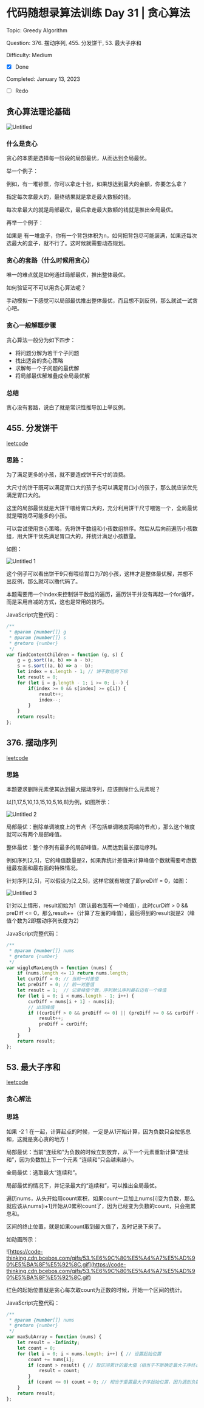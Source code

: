 # 代码随想录算法训练 Day 31 | 贪心算法

Topic: Greedy Algorithm

Question: 376. 摆动序列, 455. 分发饼干, 53. 最大子序和

Difficulty: Medium

- [x] Done

Completed: January 13, 2023

- [ ] Redo


## **贪心算法理论基础**

![Untitled](https://user-images.githubusercontent.com/101588752/212385529-259fc5a1-8a51-43fb-bdab-2032a4842dcd.png)

### 什么是贪心

贪心的本质是选择每一阶段的局部最优，从而达到全局最优。

举一个例子：

例如，有一堆钞票，你可以拿走十张，如果想达到最大的金额，你要怎么拿？

指定每次拿最大的，最终结果就是拿走最大数额的钱。

每次拿最大的就是局部最优，最后拿走最大数额的钱就是推出全局最优。

再举一个例子：

如果是 有一堆盒子，你有一个背包体积为n，如何把背包尽可能装满，如果还每次选最大的盒子，就不行了。这时候就需要动态规划。

### ****贪心的套路（什么时候用贪心）****

唯一的难点就是如何通过局部最优，推出整体最优。

如何验证可不可以用贪心算法呢？

手动模拟一下感觉可以局部最优推出整体最优，而且想不到反例，那么就试一试贪心吧。

### ****贪心一般解题步骤****

贪心算法一般分为如下四步：

- 将问题分解为若干个子问题
- 找出适合的贪心策略
- 求解每一个子问题的最优解
- 将局部最优解堆叠成全局最优解

### ****总结****

贪心没有套路，说白了就是常识性推导加上举反例。

## ****455. 分发饼干****

[leetcode](https://leetcode.cn/problems/combinations/)

### 思路：

为了满足更多的小孩，就不要造成饼干尺寸的浪费。

大尺寸的饼干既可以满足胃口大的孩子也可以满足胃口小的孩子，那么就应该优先满足胃口大的。

这里的局部最优就是大饼干喂给胃口大的，充分利用饼干尺寸喂饱一个，全局最优就是喂饱尽可能多的小孩。

可以尝试使用贪心策略，先将饼干数组和小孩数组排序。然后从后向前遍历小孩数组，用大饼干优先满足胃口大的，并统计满足小孩数量。

如图：

![Untitled 1](https://user-images.githubusercontent.com/101588752/212385968-72071d76-7562-47fe-927d-376a88d8bd4c.png)

这个例子可以看出饼干9只有喂给胃口为7的小孩，这样才是整体最优解，并想不出反例，那么就可以撸代码了。

本题需要用一个index来控制饼干数组的遍历，遍历饼干并没有再起一个for循环，而是采用自减的方式，这也是常用的技巧。

JavaScript完整代码：

```jsx
/**
 * @param {number[]} g
 * @param {number[]} s
 * @return {number}
 */
var findContentChildren = function (g, s) {
    g = g.sort((a, b) => a - b);
    s = s.sort((a, b) => a - b);
    let index = s.length - 1; // 饼干数组的下标
    let result = 0;
    for (let i = g.length - 1; i >= 0; i--) {
        if(index >= 0 && s[index] >= g[i]) {
            result++;
            index--;
        }
    }
    return result;
};
```

## ****376. 摆动序列****

[leetcode](https://leetcode.cn/problems/wiggle-subsequence/)

### 思路

本题要求删除元素使其达到最大摆动序列，应该删除什么元素呢？

以[1,17,5,10,13,15,10,5,16,8]为例，如图所示：

![Untitled 2](https://user-images.githubusercontent.com/101588752/212386022-16258fbc-db42-4fe0-92aa-cd754d6a6b27.png)

局部最优：删除单调坡度上的节点（不包括单调坡度两端的节点），那么这个坡度就可以有两个局部峰值。

整体最优：整个序列有最多的局部峰值，从而达到最长摆动序列。

例如序列[2,5]，它的峰值数量是2，如果靠统计差值来计算峰值个数就需要考虑数组最左面和最右面的特殊情况。

针对序列[2,5]，可以假设为[2,2,5]，这样它就有坡度了即preDiff = 0，如图：

![Untitled 3](https://user-images.githubusercontent.com/101588752/212386067-aed68467-5548-4901-9073-359da2053aad.png)

针对以上情形，result初始为1（默认最右面有一个峰值），此时curDiff > 0 && preDiff <= 0，那么result++（计算了左面的峰值），最后得到的result就是2（峰值个数为2即摆动序列长度为2）

JavaScript完整代码：

```jsx
/**
 * @param {number[]} nums
 * @return {number}
 */
var wiggleMaxLength = function (nums) {
    if (nums.length <= 1) return nums.length;
    let curDiff = 0; // 当前一对差值
    let preDiff = 0; // 前一对差值
    let result = 1;  // 记录峰值个数，序列默认序列最右边有一个峰值
    for (let i = 0; i < nums.length - 1; i++) {
        curDiff = nums[i + 1] - nums[i];
        // 出现峰值
        if ((curDiff > 0 && preDiff <= 0) || (preDiff >= 0 && curDiff < 0)) {
            result++;
            preDiff = curDiff;
        }
    }
    return result;
};
```

## ****53. 最大子序和****

[leetcode](https://leetcode.cn/problems/maximum-subarray/)

### ****贪心解法****

### 思路

如果 -2 1 在一起，计算起点的时候，一定是从1开始计算，因为负数只会拉低总和，这就是贪心贪的地方！

局部最优：当前“连续和”为负数的时候立刻放弃，从下一个元素重新计算“连续和”，因为负数加上下一个元素 “连续和”只会越来越小。

全局最优：选取最大“连续和”。

局部最优的情况下，并记录最大的“连续和”，可以推出全局最优。

遍历nums，从头开始用count累积，如果count一旦加上nums[i]变为负数，那么就应该从nums[i+1]开始从0累积count了，因为已经变为负数的count，只会拖累总和。

区间的终止位置，就是如果count取到最大值了，及时记录下来了。

如动画所示：

![https://code-thinking.cdn.bcebos.com/gifs/53.%E6%9C%80%E5%A4%A7%E5%AD%90%E5%BA%8F%E5%92%8C.gif](https://code-thinking.cdn.bcebos.com/gifs/53.%E6%9C%80%E5%A4%A7%E5%AD%90%E5%BA%8F%E5%92%8C.gif)

红色的起始位置就是贪心每次取count为正数的时候，开始一个区间的统计。

JavaScript完整代码：

```jsx
/**
 * @param {number[]} nums
 * @return {number}
 */
var maxSubArray = function (nums) {
    let result = -Infinity;
    let count = 0;
    for (let i = 0; i < nums.length; i++) { // 设置起始位置
        count += nums[i];
        if (count > result) { // 取区间累计的最大值（相当于不断确定最大子序终止位置）
            result = count;
        }
        if (count <= 0) count = 0; // 相当于重置最大子序起始位置，因为遇到负数一定是拉低总和
    }
    return result;
};
```

